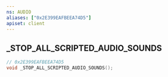 ```yaml
---
ns: AUDIO
aliases: ["0x2E399EAFBEEA74D5"]
apiset: client
---
```

## _STOP_ALL_SCRIPTED_AUDIO_SOUNDS

```c
// 0x2E399EAFBEEA74D5
void _STOP_ALL_SCRIPTED_AUDIO_SOUNDS();
```